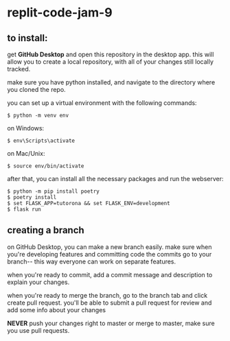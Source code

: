 # replit-code-jam-9

## to install:
get **GitHub Desktop** and open this repository in the desktop app. this will allow you to create a local repository, with
all of your changes still locally tracked.

make sure you have python installed, and navigate to the directory where you cloned the repo.

you can set up a virtual environment with the following commands:
```
$ python -m venv env
```
on Windows: 
```
$ env\Scripts\activate
```
on Mac/Unix:
```
$ source env/bin/activate
```
after that, you can install all the necessary packages and run the webserver:
```
$ python -m pip install poetry
$ poetry install
$ set FLASK_APP=tutorona && set FLASK_ENV=development
$ flask run
```
## creating a branch
on GitHub Desktop, you can make a new branch easily. make sure when you're developing features and committing code the commits
go to your branch-- this way everyone can work on separate features.

when you're ready to commit, add a commit message and description to explain your changes.

when you're ready to merge the branch, go to the branch tab and click create pull request. you'll be able to submit a pull
request for review and add some info about your changes

**NEVER** push your changes right to master or merge to master, make sure you use pull requests.
